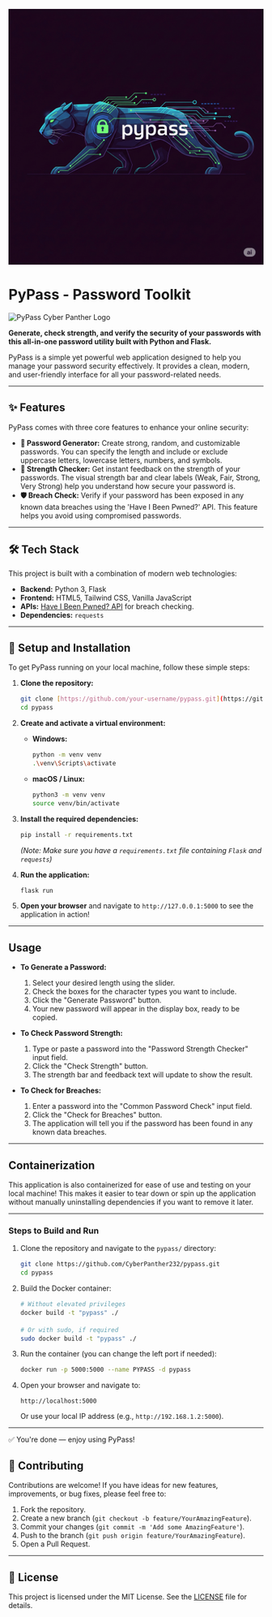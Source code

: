 ![Logo](https://github.com/CyberPanther232/pypass/blob/3efc5a8e9dbcf5b983d431c22b2e114d9d1201cc/pypass_logo_mini.png)

# PyPass - Password Toolkit

![PyPass Cyber Panther Logo](https://storage.googleapis.com/gemini-prod-us-west1-433524352522-public/images/84043b81-c71c-429a-9e12-87068551a37c)

**Generate, check strength, and verify the security of your passwords with this all-in-one password utility built with Python and Flask.**

PyPass is a simple yet powerful web application designed to help you manage your password security effectively. It provides a clean, modern, and user-friendly interface for all your password-related needs.

---

## ✨ Features

PyPass comes with three core features to enhance your online security:

* **🔐 Password Generator:** Create strong, random, and customizable passwords. You can specify the length and include or exclude uppercase letters, lowercase letters, numbers, and symbols.
* **💪 Strength Checker:** Get instant feedback on the strength of your passwords. The visual strength bar and clear labels (Weak, Fair, Strong, Very Strong) help you understand how secure your password is.
* **🛡️ Breach Check:** Verify if your password has been exposed in any known data breaches using the 'Have I Been Pwned?' API. This feature helps you avoid using compromised passwords.

---

## 🛠️ Tech Stack

This project is built with a combination of modern web technologies:

* **Backend:** Python 3, Flask
* **Frontend:** HTML5, Tailwind CSS, Vanilla JavaScript
* **APIs:** [Have I Been Pwned? API](https://haveibeenpwned.com/API/v3) for breach checking.
* **Dependencies:** `requests`

---

## 🚀 Setup and Installation

To get PyPass running on your local machine, follow these simple steps:

1.  **Clone the repository:**
    ```bash
    git clone [https://github.com/your-username/pypass.git](https://github.com/your-username/pypass.git)
    cd pypass
    ```

2.  **Create and activate a virtual environment:**
    * **Windows:**
        ```bash
        python -m venv venv
        .\venv\Scripts\activate
        ```
    * **macOS / Linux:**
        ```bash
        python3 -m venv venv
        source venv/bin/activate
        ```

3.  **Install the required dependencies:**
    ```bash
    pip install -r requirements.txt
    ```
    *(Note: Make sure you have a `requirements.txt` file containing `Flask` and `requests`)*

4.  **Run the application:**
    ```bash
    flask run
    ```

5.  **Open your browser** and navigate to `http://127.0.0.1:5000` to see the application in action!

---

## Usage

* **To Generate a Password:**
    1.  Select your desired length using the slider.
    2.  Check the boxes for the character types you want to include.
    3.  Click the "Generate Password" button.
    4.  Your new password will appear in the display box, ready to be copied.

* **To Check Password Strength:**
    1.  Type or paste a password into the "Password Strength Checker" input field.
    2.  Click the "Check Strength" button.
    3.  The strength bar and feedback text will update to show the result.

* **To Check for Breaches:**
    1.  Enter a password into the "Common Password Check" input field.
    2.  Click the "Check for Breaches" button.
    3.  The application will tell you if the password has been found in any known data breaches.

---

## Containerization

This application is also containerized for ease of use and testing on your local machine! This makes it easier to tear down or spin up the application without manually uninstalling dependencies if you want to remove it later.

---

### **Steps to Build and Run**

1. Clone the repository and navigate to the `pypass/` directory:

    ```bash
    git clone https://github.com/CyberPanther232/pypass.git
    cd pypass
    ```

2. Build the Docker container:

    ```bash
    # Without elevated privileges
    docker build -t "pypass" ./

    # Or with sudo, if required
    sudo docker build -t "pypass" ./
    ```

3. Run the container (you can change the left port if needed):

    ```bash
    docker run -p 5000:5000 --name PYPASS -d pypass
    ```

4. Open your browser and navigate to:

    ```
    http://localhost:5000
    ```

    Or use your local IP address (e.g., `http://192.168.1.2:5000`).

---

✅ You're done — enjoy using PyPass!


## 🤝 Contributing

Contributions are welcome! If you have ideas for new features, improvements, or bug fixes, please feel free to:

1.  Fork the repository.
2.  Create a new branch (`git checkout -b feature/YourAmazingFeature`).
3.  Commit your changes (`git commit -m 'Add some AmazingFeature'`).
4.  Push to the branch (`git push origin feature/YourAmazingFeature`).
5.  Open a Pull Request.

---

## 📄 License

This project is licensed under the MIT License. See the [LICENSE](LICENSE) file for details.
